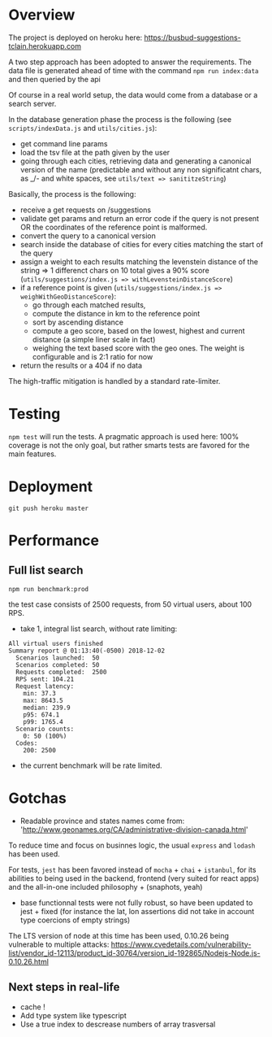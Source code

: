 # Overview

The project is deployed on heroku here: https://busbud-suggestions-tclain.herokuapp.com

A two step approach has been adopted to answer the requirements. The data file is generated ahead of time with the command `npm run index:data` and then queried by the api

Of course in a real world setup, the data would come from a database or a search server.

In the database generation phase the process is the following (see `scripts/indexData.js` and `utils/cities.js`):

- get command line params
- load the tsv file at the path given by the user
- going through each cities, retrieving data and generating a canonical version of the name (predictable and without any non significatnt chars, as \_/- and white spaces, see `utils/text => sanititzeString`)

Basically, the process is the following:

- receive a get requests on /suggestions
- validate get params and return an error code if the query is not present OR the coordinates of the reference point is malformed.
- convert the query to a canonical version
- search inside the database of cities for every cities matching the start of the query
- assign a weight to each results matching the levenstein distance of the string => 1 differenct chars on 10 total gives a 90% score (`utils/suggestions/index.js => withLevensteinDistanceScore`)
- if a reference point is given (`utils/suggestions/index.js => weighWithGeoDistanceScore`):
  - go through each matched results,
  - compute the distance in km to the reference point
  - sort by ascending distance
  - compute a geo score, based on the lowest, highest and current distance (a simple liner scale in fact)
  - weighing the text based score with the geo ones. The weight is configurable and is 2:1 ratio for now
- return the results or a 404 if no data

The high-traffic mitigation is handled by a standard rate-limiter.

# Testing

`npm test` will run the tests. A pragmatic approach is used here: 100% coverage is not the only goal, but rather smarts tests are favored for the main features.

# Deployment

`git push heroku master`

# Performance

## Full list search

`npm run benchmark:prod`

the test case consists of 2500 requests, from 50 virtual users, about 100 RPS.

- take 1, integral list search, without rate limiting:

```
All virtual users finished
Summary report @ 01:13:40(-0500) 2018-12-02
  Scenarios launched:  50
  Scenarios completed: 50
  Requests completed:  2500
  RPS sent: 104.21
  Request latency:
    min: 37.3
    max: 8643.5
    median: 239.9
    p95: 674.1
    p99: 1765.4
  Scenario counts:
    0: 50 (100%)
  Codes:
    200: 2500
```

- the current benchmark will be rate limited.

# Gotchas

- Readable province and states names come from: 'http://www.geonames.org/CA/administrative-division-canada.html'

To reduce time and focus on businnes logic, the usual `express` and `lodash` has been used.

For tests, `jest` has been favored instead of `mocha` + `chai` + `istanbul`, for its abilities to being used in the backend, frontend (very suited for react apps) and the all-in-one included philosophy + (snaphots, yeah)

- base functionnal tests were not fully robust, so have been updated to jest + fixed (for instance the lat, lon assertions did not take in account type coercions of empty strings)

The LTS version of node at this time has been used, 0.10.26 being vulnerable to multiple attacks:
https://www.cvedetails.com/vulnerability-list/vendor_id-12113/product_id-30764/version_id-192865/Nodejs-Node.js-0.10.26.html

## Next steps in real-life

- cache !
- Add type system like typescript
- Use a true index to descrease numbers of array trasversal
